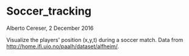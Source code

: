 # Soccer_tracking

Alberto Cereser, 2 December 2016

Visualize the players' position (x,y,t) during a soccer match. Data from http://home.ifi.uio.no/paalh/dataset/alfheim/.
